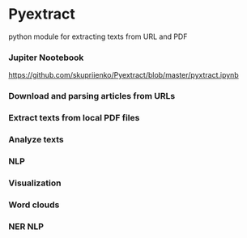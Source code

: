 # Pyextract
python module for extracting texts from URL and PDF

### Jupiter Nootebook
https://github.com/skupriienko/Pyextract/blob/master/pyxtract.ipynb

### Download and parsing articles from URLs

### Extract texts from local PDF files

### Analyze texts

### NLP 

### Visualization 

### Word clouds

### NER NLP
